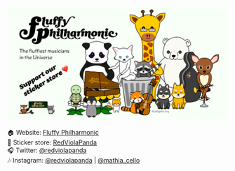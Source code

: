 ![Meet the Fluffy Philharmonic, home to the fluffiest musicians in the Universe](https://github.com/huijing/huijing/raw/main/banner.png)

🏠 Website: [Fluffy Philharmonic](https://fluffyphil.org)  
💌 Sticker store: [RedViolaPanda](https://redviolapanda.com)  
🎧 Twitter: [@redviolapanda](https://twitter.com/redviolapanda)  
🎶 Instagram: [@redviolapanda](https://www.instagram.com/redviolapanda/) | [@mathia_cello](https://www.instagram.com/mathia_cello/)
